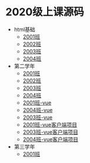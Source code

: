 # 2020级上课源码

- html基础
  - [2001班](/2001html/)
  - [2002班](/2002html/)
  - [2003班](/2003html/)
  - [2004班](/2004html/)
- 第二学年
  - [2001班](/2001web/)
  - [2002班](/2002web/)
  - [2003班](/2003web/)
  - [2004班](/2004web/)
  - [2001班-vue](/2001vue/)
  - [2004班-vue](/2004vue/)
  - [2003班-vue](/2003vue/)
  - [2001班-vue客户端项目](/2001-vuecli-projects/vue-router-vuex/)
  - [2003班-vue客户端项目](/2003-vuecli-projects/vue-router-vuex/)
  - [2004班-vue客户端项目](/2004-vuecli-projects/vuecli-router-vuex/)
- 第三学年
  - [2001班](/2001vue-total/)
